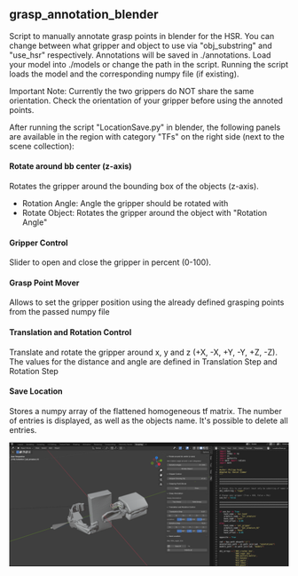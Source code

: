 ## grasp_annotation_blender
Script to manually annotate grasp points in blender for the HSR. You can change between what gripper and object to use via "obj_substring" and "use_hsr" respectively. Annotations will be saved in ./annotations. Load your model into ./models or change the path in the script. Running the script loads the model and the corresponding numpy file (if existing).

Important Note: Currently the two grippers do NOT share the same orientation. Check the orientation of your gripper before using the annoted points.

After running the script "LocationSave.py" in blender, the following panels are available in the region with category "TFs" on the right side (next to the scene collection):

#### Rotate around bb center (z-axis)

Rotates the gripper around the bounding box of the objects (z-axis).

- Rotation Angle: Angle the gripper should be rotated with
- Rotate Object: Rotates the gripper around the object with "Rotation Angle"

#### Gripper Control

Slider to open and close the gripper in percent (0-100).

#### Grasp Point Mover

Allows to set the gripper position using the already defined grasping points from the passed numpy file

#### Translation and Rotation Control

Translate and rotate the gripper around x, y and z (+X, -X, +Y, -Y, +Z, -Z). The values for the distance and angle are defined in Translation Step and Rotation Step

#### Save Location

Stores a numpy array of the flattened homogeneous tf matrix. The number of entries is displayed, as well as the objects name.
It's possible to delete all entries.


![image info](./images/grasp_annotator.png)

